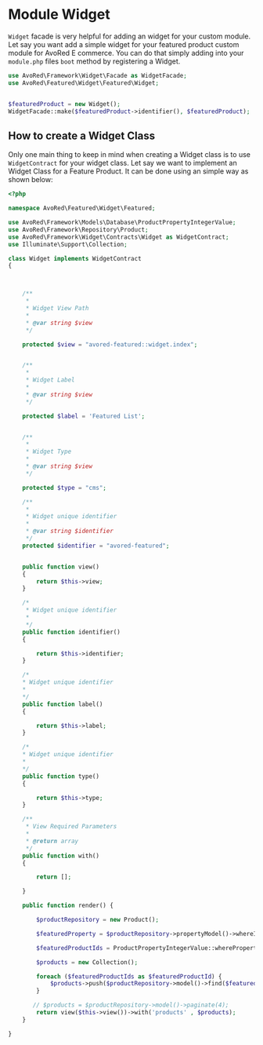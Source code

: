 # Module Widget

`Widget` facade is very helpful for adding an widget for your custom module. Let say you want add a simple widget for your featured product custom module for AvoRed E commerce. You can do that simply adding into your `module.php` files `boot` method by registering a Widget.

```php
use AvoRed\Framework\Widget\Facade as WidgetFacade;
use AvoRed\Featured\Widget\Featured\Widget;


$featuredProduct = new Widget();
WidgetFacade::make($featuredProduct->identifier(), $featuredProduct);
```

## How to create a Widget Class

Only one main thing to keep in mind when creating a Widget class is to use `WidgetContract` for your widget class. Let say we want to implement an Widget Class for a Feature Product. It can be done using an simple way as shown below:

```php
<?php

namespace AvoRed\Featured\Widget\Featured;

use AvoRed\Framework\Models\Database\ProductPropertyIntegerValue;
use AvoRed\Framework\Repository\Product;
use AvoRed\Framework\Widget\Contracts\Widget as WidgetContract;
use Illuminate\Support\Collection;

class Widget implements WidgetContract
{



    /**
     *
     * Widget View Path
     *
     * @var string $view
     */

    protected $view = "avored-featured::widget.index";


    /**
     *
     * Widget Label
     *
     * @var string $view
     */

    protected $label = 'Featured List';


    /**
     *
     * Widget Type
     *
     * @var string $view
     */

    protected $type = "cms";

    /**
     *
     * Widget unique identifier
     *
     * @var string $identifier
     */
    protected $identifier = "avored-featured";


    public function view()
    {
        return $this->view;
    }

    /*
     * Widget unique identifier
     *
     */
    public function identifier()
    {

        return $this->identifier;
    }

    /*
    * Widget unique identifier
    *
    */
    public function label()
    {

        return $this->label;
    }

    /*
    * Widget unique identifier
    *
    */
    public function type()
    {

        return $this->type;
    }

    /**
     * View Required Parameters
     *
     * @return array
     */
    public function with()
    {

        return [];

    }

    public function render() {

        $productRepository = new Product();

        $featuredProperty = $productRepository->propertyModel()->whereIdentifier('avored-is-featured')->first();

        $featuredProductIds = ProductPropertyIntegerValue::wherePropertyId($featuredProperty->id)->paginate(4)->pluck('product_id');

        $products = new Collection();

        foreach ($featuredProductIds as $featuredProductId) {
            $products->push($productRepository->model()->find($featuredProductId));
        }

       // $products = $productRepository->model()->paginate(4);
        return view($this->view())->with('products' , $products);
    }

}
```

